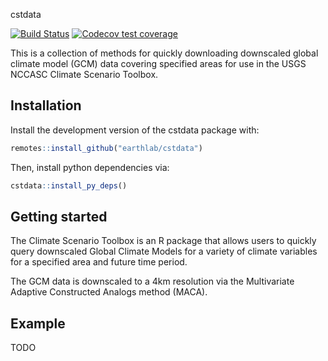 cstdata

[![Build Status](https://travis-ci.com/earthlab/cstdata.svg?branch=master)](https://travis-ci.com/earthlab/cstdata)
[![Codecov test coverage](https://codecov.io/gh/earthlab/cstdata/branch/master/graph/badge.svg)](https://codecov.io/gh/earthlab/cstdata?branch=master)


This is a collection of methods for quickly downloading downscaled global climate model (GCM) data covering specified areas for 
use in the USGS NCCASC Climate Scenario Toolbox.

## Installation

Install the development version of the cstdata package with:


```r
remotes::install_github("earthlab/cstdata")
```

Then, install python dependencies via:

```r
cstdata::install_py_deps()
```

## Getting started

The Climate Scenario Toolbox is an R package that allows users to quickly query downscaled Global Climate Models for
a variety of climate variables for a specified area and future time period. 

The GCM data is downscaled to a 4km resolution via the Multivariate Adaptive Constructed Analogs method (MACA). 

## Example

TODO

